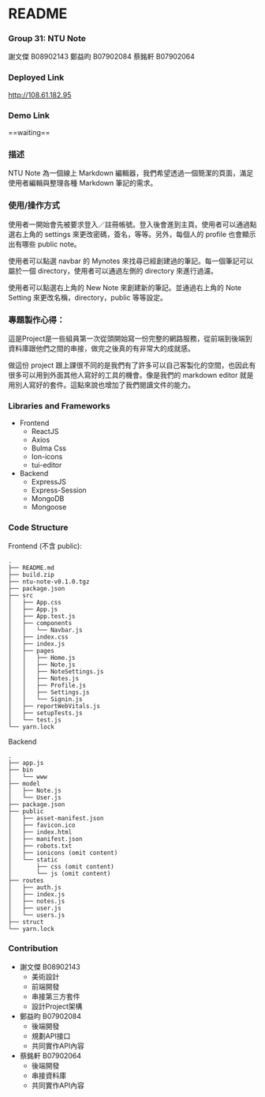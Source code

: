# README

### Group 31: NTU Note
謝文傑 B08902143
鄭益昀 B07902084
蔡銘軒 B07902064


### Deployed Link

http://108.61.182.95

### Demo Link

==waiting==

### 描述

NTU Note 為一個線上 Markdown 編輯器，我們希望透過一個簡潔的頁面，滿足使用者編輯與整理各種 Markdown 筆記的需求。

### 使用/操作方式

使用者一開始會先被要求登入／註冊帳號。登入後會進到主頁。使用者可以通過點選右上角的 settings 來更改密碼，簽名，等等。另外，每個人的 profile 也會顯示出有哪些 public note。

使用者可以點選 navbar 的 Mynotes 來找尋已經創建過的筆記。每一個筆記可以屬於一個 directory，使用者可以通過左側的 directory 來進行過濾。

使用者可以點選右上角的 New Note 來創建新的筆記。並通過右上角的 Note Setting 來更改名稱，directory，public 等等設定。

### 專題製作心得：

這是Project是一些組員第一次從頭開始寫一份完整的網路服務，從前端到後端到資料庫跟他們之間的串接，做完之後真的有非常大的成就感。

做這份 project 跟上課很不同的是我們有了許多可以自己客製化的空間，也因此有很多可以用到外面其他人寫好的工具的機會。像是我們的 markdown editor 就是用別人寫好的套件。這點來說也增加了我們閱讀文件的能力。

### Libraries and Frameworks
* Frontend
    * ReactJS
    * Axios
    * Bulma Css
    * Ion-icons
    * tui-editor
* Backend
    * ExpressJS
    * Express-Session
    * MongoDB
    * Mongoose


### Code Structure

Frontend (不含 public):
```
.
├── README.md
├── build.zip
├── ntu-note-v0.1.0.tgz
├── package.json
├── src
│   ├── App.css
│   ├── App.js
│   ├── App.test.js
│   ├── components
│   │   └── Navbar.js
│   ├── index.css
│   ├── index.js
│   ├── pages
│   │   ├── Home.js
│   │   ├── Note.js
│   │   ├── NoteSettings.js
│   │   ├── Notes.js
│   │   ├── Profile.js
│   │   ├── Settings.js
│   │   └── Signin.js
│   ├── reportWebVitals.js
│   ├── setupTests.js
│   └── test.js
└── yarn.lock
```

Backend
```
.
├── app.js
├── bin
│   └── www
├── model
│   ├── Note.js
│   └── User.js
├── package.json
├── public
│   ├── asset-manifest.json
│   ├── favicon.ico
│   ├── index.html
│   ├── manifest.json
│   ├── robots.txt
│   ├── ionicons (omit content)
│   └── static
│       ├── css (omit content)
│       └── js (omit content)
├── routes
│   ├── auth.js
│   ├── index.js
│   ├── notes.js
│   ├── user.js
│   └── users.js
├── struct
└── yarn.lock
```


### Contribution

* 謝文傑 B08902143
    * 美術設計
    * 前端開發
    * 串接第三方套件
    * 設計Project架構
* 鄭益昀 B07902084
    * 後端開發
    * 規劃API接口
    * 共同實作API內容
* 蔡銘軒 B07902064
    * 後端開發
    * 串接資料庫
    * 共同實作API內容